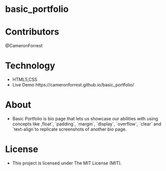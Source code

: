 # basic_portfolio
<h1>Contributors</h1>
<p>@CameronForrest</p>
<h1>Technology</h1>
<ul>
  <li>HTML5,CSS</li>
  <li>Live Demo https://cameronforrest.github.io/basic_portfolio/ </li>
</ul>
<h1>About</h1>
<ul>
<li>Basic Portfolio is bio page that lets us showcase our abilities with using concepts like ,float`, `padding`, `margin`, `display`, `overflow`, `clear` and `text-align`to replicate screenshots of another bio page.
  </li>
</ul>
<h1>License</h1>
<ul>  
  <li>This project is licensed under The MIT License (MIT).</li>
 </ul>
